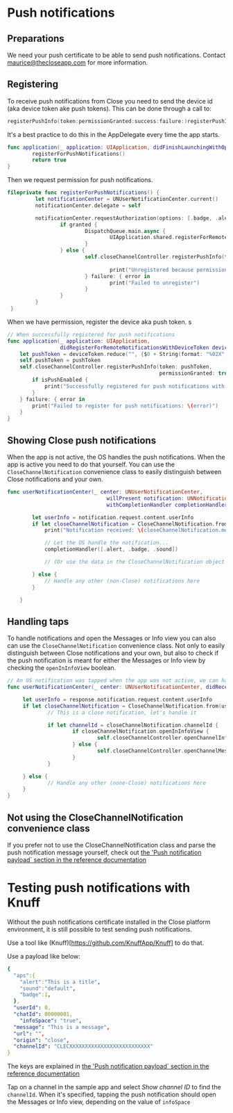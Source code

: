 # Push notifications

## Preparations

We need your push certificate to be able to send push notifications. Contact maurice@thecloseapp.com for more information.

## Registering

To receive push notifications from Close you need to send the device id (aka device token ake push tokens). This can be done through a call to:

```swift
registerPushInfo(token:permissionGranted:success:failure:)registerPushInfo(token:permissionGranted:success:failure:)
```

It's a best practice to do this in the AppDelegate every time the app starts.

```swift
func application(_ application: UIApplication, didFinishLaunchingWithOptions launchOptions: [UIApplication.LaunchOptionsKey: Any]?) -> Bool {
		registerForPushNotifications()
		return true
}
```

Then we request permission for push notifications.

```swift
fileprivate func registerForPushNotifications() {
		 let notificationCenter = UNUserNotificationCenter.current()
		 notificationCenter.delegate = self

		 notificationCenter.requestAuthorization(options: [.badge, .alert, .sound]) { granted, error in
				 if granted {
						 DispatchQueue.main.async {
								 UIApplication.shared.registerForRemoteNotifications() // this will call didRegisterForRemoteNotificationsWithDeviceToken when successful			
						 }
				 } else {
						 self.closeChannelController.registerPushInfo(token: nil,
																													permissionGranted: false) { isPushEnabled in
								 print("Unregistered because permission not granted")
						 } failure: { error in
								 print("Failed to unregister")
						 }
				 }
		 }
 }
```

When we have permission, register the device aka push token.
s
```swift
// When successfully registered for push notifications
func application(_ application: UIApplication,
                 didRegisterForRemoteNotificationsWithDeviceToken deviceToken: Data) {
    let pushToken = deviceToken.reduce("", {$0 + String(format: "%02X", $1)})
    self.pushToken = pushToken
    self.closeChannelController.registerPushInfo(token: pushToken,
                                                 permissionGranted: true) { isPushEnabled in
        if isPushEnabled {
            print("Successfully registered for push notifications with token  \(pushToken)")
        }
    } failure: { error in
        print("Failed to register for push notifications: \(error)")
    }
}
```

## Showing Close push notifications

When the app is not active, the OS handles the push notifications. When the app is active you need to do that yourself. You can use the ```CloseChannelNotification``` convenience class to easily distinguish between Close notifications and your own.

```swift
func userNotificationCenter(_ center: UNUserNotificationCenter,
                                willPresent notification: UNNotification,
                                withCompletionHandler completionHandler: @escaping (UNNotificationPresentationOptions) -> Void) {

        let userInfo = notification.request.content.userInfo
        if let closeChannelNotification = CloseChannelNotification.from(userInfo: userInfo) {
            print("Notification received: \(closeChannelNotification.message ?? "")")

            // Let the OS handle the notification...
            completionHandler([.alert, .badge, .sound])

            // (Or use the data in the CloseChannelNotification object to do display your own)

        } else {
            // Handle any other (non-Close) notifications here
        }

    }
```

## Handling taps

To handle notifications and open the Messages or Info view you can also can use the ```CloseChannelNotification``` convenience class. Not only to easily distinguish between Close notifications and your own, but also to check if the push notification is meant for either the Messages or Info view by checking the `openInInfoView` boolean.

```swift
// An OS notification was tapped when the app was not active, we can handle it here
func userNotificationCenter(_ center: UNUserNotificationCenter, didReceive response: UNNotificationResponse, withCompletionHandler completionHandler: @escaping () -> Void) {

	 let userInfo = response.notification.request.content.userInfo
	 if let closeChannelNotification = CloseChannelNotification.from(userInfo: userInfo) {
			 // This is a close notification, let's handle it

			 if let channelId = closeChannelNotification.channelId {
					 if closeChannelNotification.openInInfoView {
							 self.closeChannelController.openChannelInfoView(channelId: channelId, window: nil)
					 } else {
							 self.closeChannelController.openChannelMessagesView(channelId: channelId, window: nil)
					 }
			 }

	 } else {
			 // Handle any other (none-Close) notifications here
	 }
}
```

## Not using the CloseChannelNotification convenience class

If you prefer not to use the CloseChannelNotification class and parse the push notification message yourself, check out [the 'Push notification payload` section in the reference documentation](./SDK%20Reference%20Documentation/classes/CloseChannelController.md)

# Testing push notifications with Knuff

Without the push notifications certificate installed in the Close platform environment, it is still possible to test sending push notifications.

Use a tool like (Knuff)[https://github.com/KnuffApp/Knuff] to do that.

Use a payload like below:

```yml
{
  "aps":{
    "alert":"This is a title",
    "sound":"default",
    "badge":1,
  },
  "userId": 0,
  "chatId": 00000001,
    "infoSpace": "true",
  "message": "This is a message",
  "url": "",
  "origin": "close",
  "channelId": "CLECXXXXXXXXXXXXXXXXXXXXXXXXXX"
}
```

The keys are explained in [the 'Push notification payload` section in the reference documentation](./SDK%20Reference%20Documentation/classes/CloseChannelController.md)

Tap on a channel in the sample app and select *Show channel ID* to find the `channelId`. When it's specified, tapping the push notification should open the Messages or Info view, depending on the value of `infoSpace`
